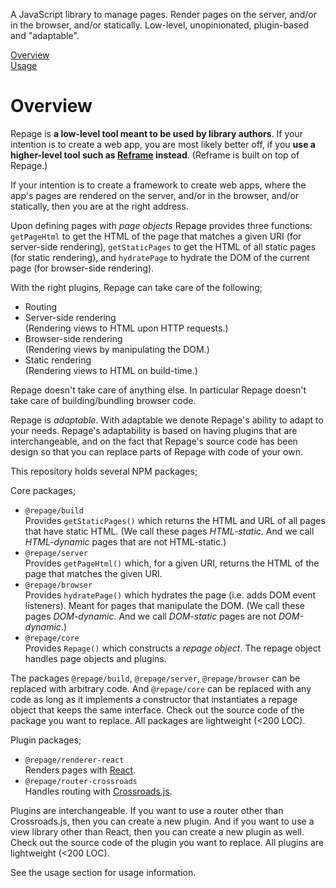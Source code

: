 <!---






    WARNING, READ THIS.
    This is a computed file. Do not edit.
    Edit `/helpers/repage/docs/overview.template.md` instead.












    WARNING, READ THIS.
    This is a computed file. Do not edit.
    Edit `/helpers/repage/docs/overview.template.md` instead.












    WARNING, READ THIS.
    This is a computed file. Do not edit.
    Edit `/helpers/repage/docs/overview.template.md` instead.












    WARNING, READ THIS.
    This is a computed file. Do not edit.
    Edit `/helpers/repage/docs/overview.template.md` instead.












    WARNING, READ THIS.
    This is a computed file. Do not edit.
    Edit `/helpers/repage/docs/overview.template.md` instead.






-->
A JavaScript library to manage pages.
Render pages on the server, and/or in the browser, and/or statically.
Low-level, unopinionated, plugin-based and "adaptable".

[Overview](/helpers/repage/readme.md)<br/>
[Usage](/helpers/repage/docs/usage.md)

# Overview

Repage is **a low-level tool meant to be used by library authors**.
If your intention is to create a web app,
you are most likely better off,
if you **use a higher-level tool such as [Reframe](https://github.com/reframejs/reframe) instead**.
(Reframe is built on top of Repage.)

If your intention is to create a framework to create web apps, where the app's pages are rendered on the server, and/or in the browser, and/or statically, then you are at the right address.

Upon defining pages with *page objects* Repage provides three functions:
`getPageHtml` to get the HTML of the page that matches a given URI (for server-side rendering),
`getStaticPages` to get the HTML of all static pages (for static rendering),
and `hydratePage` to hydrate the DOM of the current page (for browser-side rendering).

With the right plugins, Repage can take care of the following;
 - Routing
 - Server-side rendering
   <br/>
   (Rendering views to HTML upon HTTP requests.)
 - Browser-side rendering
   <br/>
   (Rendering views by manipulating the DOM.)
 - Static rendering
   <br/>
   (Rendering views to HTML on build-time.)

Repage doesn't take care of anything else.
In particular Repage doesn't take care of building/bundling browser code.

Repage is *adaptable*.
With adaptable we denote Repage's ability to adapt to your needs.
Repage's adaptability is based on
having plugins that are interchangeable,
and on the fact that
Repage's source code has been design so that you can replace parts of Repage with code of your own.


This repository holds several NPM packages;

Core packages;
 - `@repage/build`
    <br/>
    Provides `getStaticPages()` which returns the HTML and URL of all pages that have static HTML. (We call these pages *HTML-static*. And we call *HTML-dynamic* pages that are not HTML-static.)
 - `@repage/server`
    <br/>
    Provides `getPageHtml()` which, for a given URI, returns the HTML of the page that matches the given URI.
 - `@repage/browser`
    <br/>
    Provides `hydratePage()` which hydrates the page (i.e. adds DOM event listeners). Meant for pages that manipulate the DOM. (We call these pages *DOM-dynamic*. And we call *DOM-static* pages are not *DOM-dynamic*.)
 - `@repage/core`
    <br/>
    Provides `Repage()` which constructs a *repage object*. The repage object handles page objects and plugins.

The packages `@repage/build`, `@repage/server`, `@repage/browser` can be replaced with arbitrary code.
And `@repage/core` can be replaced with any code
as long as it implements a constructor that
instantiates a repage object that keeps the same interface.
Check out the source code of the package you want to replace. All packages are lightweight (<200 LOC).

Plugin packages;
 - `@repage/renderer-react`
    <br/>
    Renders pages with [React](https://github.com/facebook/react).
 - `@repage/router-crossroads`
    <br/>
    Handles routing with [Crossroads.js](https://github.com/millermedeiros/crossroads.js).

Plugins are interchangeable.
If you want to use a router other than Crossroads.js, then you can create a new plugin.
And if you want to use a view library other than React, then you can create a new plugin as well.
Check out the source code of the plugin you want to replace. All plugins are lightweight (<200 LOC).

See the usage section for usage information.

<!---






    WARNING, READ THIS.
    This is a computed file. Do not edit.
    Edit `/helpers/repage/docs/overview.template.md` instead.












    WARNING, READ THIS.
    This is a computed file. Do not edit.
    Edit `/helpers/repage/docs/overview.template.md` instead.












    WARNING, READ THIS.
    This is a computed file. Do not edit.
    Edit `/helpers/repage/docs/overview.template.md` instead.












    WARNING, READ THIS.
    This is a computed file. Do not edit.
    Edit `/helpers/repage/docs/overview.template.md` instead.












    WARNING, READ THIS.
    This is a computed file. Do not edit.
    Edit `/helpers/repage/docs/overview.template.md` instead.






-->
